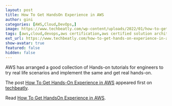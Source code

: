 ```yaml
---
layout: post
title: How To Get HandsOn Experience in AWS
author: gini
categories: [AWS,Cloud,DevOps,]
image: https://www.techbeatly.com/wp-content/uploads/2022/01/how-to-get-hands-on-experience-in-aws-1024x576.png
tags: [aws,cloud,devops,aws certification,aws certified solution architect – associate,aws free labs,aws hands on labs,aws hol,aws poc,how to get aws experience,how to get aws hands on,]
ext_url: https://www.techbeatly.com/how-to-get-hands-on-experience-in-aws/
show-avatar: true
featured: false
hidden: false
---
```


<p>AWS has arranged a good collection of Hands-on tutorials for engineers to try real life scenarios and implement the same and get real hands-on.</p>
<p>The post <a href="https://www.techbeatly.com/how-to-get-hands-on-experience-in-aws/" rel="nofollow">How To Get Hands-On Experience in AWS</a> appeared first on <a href="https://www.techbeatly.com" rel="nofollow">techbeatly</a>.</p>

Read [How To Get HandsOn Experience in AWS](https://www.techbeatly.com/how-to-get-hands-on-experience-in-aws/).